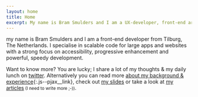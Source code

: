 ```yaml
---
layout: home
title: Home
excerpt: My name is Bram Smulders and I am a UX-developer, front-end architect & writer from Tilburg, The Netherlands
---
```

my name is Bram Smulders and I am a front-end developer from Tilburg, The Netherlands. I specialise in scalable code for large apps and websites with a strong focus on accessibility, progressive enhancement and powerful, speedy development.

Want to know more? You are lucky; I share a lot of my thoughts & my daily lunch on [twitter](http://twitter.com/bramsmulders). Alternatively you can read more [about my background & experience](/about){:.js--pjax__link}, check out [my slides](https://bramsmulders.github.io/slides/#/) or take a look at [my articles](#section:articles)<small> (I need to write more ;-))</small>.